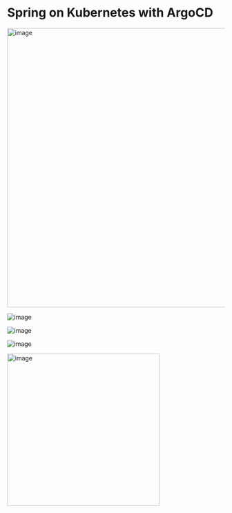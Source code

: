 # Spring on Kubernetes with ArgoCD

<img width="647" alt="image" src="https://github.com/user-attachments/assets/80be0751-b560-4d57-bf6a-705322c1d048" />
 
![image](https://github.com/user-attachments/assets/38147c30-95f9-4961-a4f1-ab1243410122)
  
![image](https://github.com/user-attachments/assets/c4bdb061-9fb5-4738-85cc-17f2d4a17d8f)

![image](https://github.com/user-attachments/assets/587e654c-e59a-4854-bce6-e13628d34ec2)

<img width="353" alt="image" src="https://github.com/user-attachments/assets/133a2a74-53d9-4288-b77f-d8b8e0f23026" />

